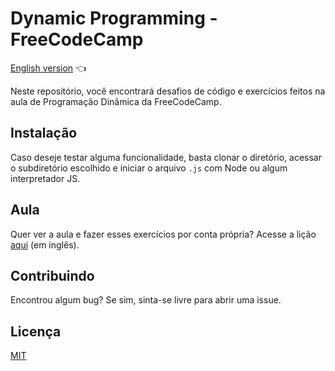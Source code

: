 # Dynamic Programming - FreeCodeCamp

<a href="https://github.com/ItaloPussi/DynamicProgramming-FreeCodeCamp/blob/master/readme.md">English version</a> 👈

Neste repositório, você encontrará desafios de código e exercícios feitos na aula de Programação Dinâmica da FreeCodeCamp.

## Instalação

Caso deseje testar alguma funcionalidade, basta clonar o diretório, acessar o subdiretório escolhido e iniciar o arquivo ```.js``` com Node ou algum interpretador JS.

## Aula
Quer ver a aula e fazer esses exercícios por conta própria? Acesse a lição <a href="https://www.youtube.com/watch?v=oBt53YbR9Kk">aqui</a> (em inglês).


## Contribuindo
Encontrou algum bug? Se sim, sinta-se livre para abrir uma issue.

## Licença
[MIT](https://choosealicense.com/licenses/mit/)

